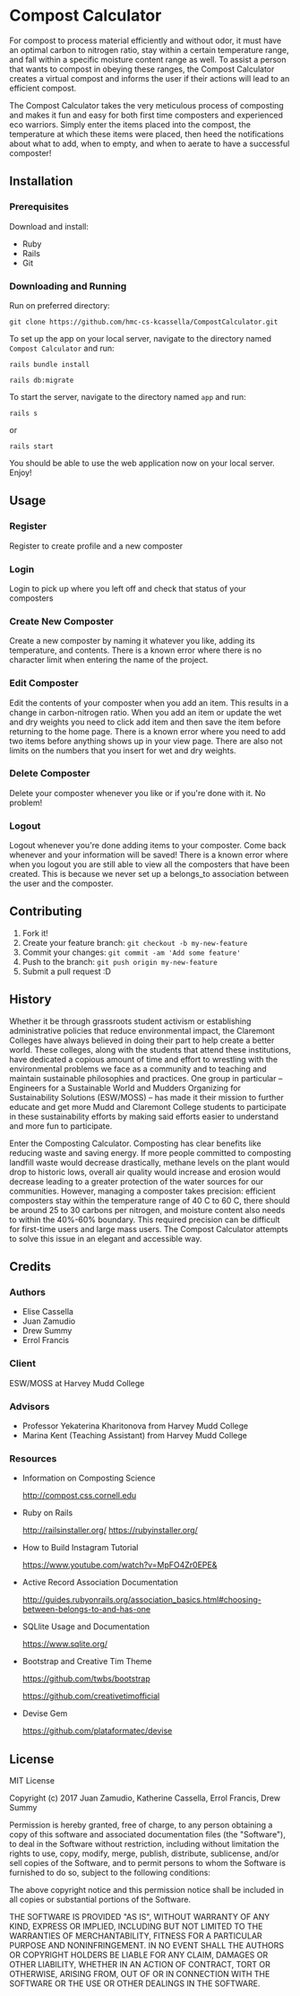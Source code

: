 # Compost Calculator

For compost to process material efficiently and without odor, it must have an optimal carbon to nitrogen ratio, stay within a certain temperature range, and fall within a specific moisture content range as well. To assist a person that wants to compost in obeying these ranges, the Compost Calculator creates a virtual compost and informs the user if their actions will lead to an efficient compost.

The Compost Calculator takes the very meticulous process of composting and makes it fun and easy for both first time composters and experienced eco warriors. Simply enter the items placed into the compost, the temperature at which these items were placed, then heed the notifications about what to add, when to empty, and when to aerate to have a successful composter!

## Installation

  ### Prerequisites

  Download and install: 
  
  - Ruby
  - Rails
  - Git

  ### Downloading and Running

  Run on preferred directory:

  `git clone https://github.com/hmc-cs-kcassella/CompostCalculator.git`

  To set up the app on your local server, navigate to the directory named `Compost Calculator` and run:

  `rails bundle install`
  
  `rails db:migrate`

  To start the server, navigate to the directory named `app` and run:

  `rails s`

  or

  `rails start`

  You should be able to use the web application now on your local server. Enjoy!

## Usage

  ### Register
  
  Register to create profile and a new composter

  ### Login
  
  Login to pick up where you left off and check that status of your composters

  ### Create New Composter
  
  Create a new composter by naming it whatever you like, adding its temperature, and contents. There is a known error where
  there is no character limit when entering the name of the project.

  ### Edit Composter

  Edit the contents of your composter when you add an item. This results in a change in carbon-nitrogen ratio. When you add an
  item or update the wet and dry weights you need to click add item and then save the item before returning to the home page.
  There is a known error where you need to add two items before anything shows up in your view page. There are also not limits
  on the numbers that you insert for wet and dry weights.

  ### Delete Composter

  Delete your composter whenever you like or if you're done with it. No problem!

  ### Logout

  Logout whenever you're done adding items to your composter. Come back whenever and your information will be saved! There is
  a known error where when you logout you are still able to view all the composters that have been created. This is because we
  never set up a belongs_to association between the user and the composter. 

## Contributing

1. Fork it!
2. Create your feature branch: `git checkout -b my-new-feature`
3. Commit your changes: `git commit -am 'Add some feature'`
4. Push to the branch: `git push origin my-new-feature`
5. Submit a pull request :D

## History

Whether it be through grassroots student activism or establishing administrative policies that reduce environmental impact, the Claremont Colleges have always believed in doing their part to help create a better world. These colleges, along with the students that attend these institutions, have dedicated a copious amount of time and effort to wrestling with the environmental problems we face as a community and to teaching and maintain sustainable philosophies and practices. One group in particular – Engineers for a Sustainable World and Mudders Organizing for Sustainability Solutions (ESW/MOSS) – has made it their mission to further educate and get more Mudd and Claremont College students to participate in these sustainability efforts by making said efforts easier to understand and more fun to participate. 

Enter the Composting Calculator. Composting has clear benefits like reducing waste and saving energy. If more people committed to composting landfill waste would decrease drastically, methane levels on the plant would drop to historic lows, overall air quality would increase and erosion would decrease leading to a greater protection of the water sources for our communities. However, managing a composter takes precision: efficient composters stay within the temperature range of 40 C to 60 C, there should be around 25 to 30 carbons per nitrogen, and moisture content also needs to within the 40%-60% boundary. This required precision can be difficult for first-time users and large mass users. The Compost Calculator attempts to solve this issue in an elegant and accessible way.

## Credits

  ### Authors
  - Elise Cassella
  - Juan Zamudio
  - Drew Summy
  - Errol Francis
  
  ### Client
  ESW/MOSS at Harvey Mudd College

  ### Advisors
  - Professor Yekaterina Kharitonova from Harvey Mudd College
  - Marina Kent (Teaching Assistant) from Harvey Mudd College

  ### Resources
  - Information on Composting Science
    
    http://compost.css.cornell.edu

  - Ruby on Rails
    
    http://railsinstaller.org/
    https://rubyinstaller.org/

  - How to Build Instagram Tutorial

    https://www.youtube.com/watch?v=MpFO4Zr0EPE&

  - Active Record Association Documentation
    
    http://guides.rubyonrails.org/association_basics.html#choosing-between-belongs-to-and-has-one

  - SQLlite Usage and Documentation

    https://www.sqlite.org/

  - Bootstrap and Creative Tim Theme
    
    https://github.com/twbs/bootstrap

    https://github.com/creativetimofficial

  - Devise Gem

    https://github.com/plataformatec/devise

## License

MIT License

Copyright (c) 2017 Juan Zamudio, Katherine Cassella, Errol Francis, Drew Summy

Permission is hereby granted, free of charge, to any person obtaining a copy
of this software and associated documentation files (the "Software"), to deal
in the Software without restriction, including without limitation the rights
to use, copy, modify, merge, publish, distribute, sublicense, and/or sell
copies of the Software, and to permit persons to whom the Software is
furnished to do so, subject to the following conditions:

The above copyright notice and this permission notice shall be included in all
copies or substantial portions of the Software.

THE SOFTWARE IS PROVIDED "AS IS", WITHOUT WARRANTY OF ANY KIND, EXPRESS OR
IMPLIED, INCLUDING BUT NOT LIMITED TO THE WARRANTIES OF MERCHANTABILITY,
FITNESS FOR A PARTICULAR PURPOSE AND NONINFRINGEMENT. IN NO EVENT SHALL THE
AUTHORS OR COPYRIGHT HOLDERS BE LIABLE FOR ANY CLAIM, DAMAGES OR OTHER
LIABILITY, WHETHER IN AN ACTION OF CONTRACT, TORT OR OTHERWISE, ARISING FROM,
OUT OF OR IN CONNECTION WITH THE SOFTWARE OR THE USE OR OTHER DEALINGS IN THE
SOFTWARE.
